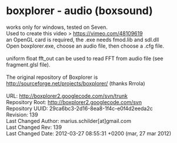 # boxplorer - audio (boxsound)

works only for windows, tested on Seven.<br />Used to create this video > https://vimeo.com/48109619 <br />
an OpenGL card is required, the .exe needs fmod.lib and sdl.dll<br />
Open boxplorer.exe, choose an audio file, then choose a .cfg file.<br />
<br />
uniform float fft_out can be used to read FFT from audio file (see fragment.glsl file).<br />
<br />
The original repository of Boxplorer is http://sourceforge.net/projects/boxplorer/ (thanks Rrrola)<br />
<br />
URL: http://boxplorer2.googlecode.com/svn/trunk<br />
Repository Root: http://boxplorer2.googlecode.com/svn<br />
Repository UUID: 29ca6bc3-2d16-8ea8-1f4c-e0f4d2eeda2c<br />
Revision: 139<br />
Last Changed Author: marius.schilder[at]gmail.com<br />
Last Changed Rev: 139<br />
Last Changed Date: 2012-03-27 08:55:31 +0200 (mar, 27 mar 2012)<br />
